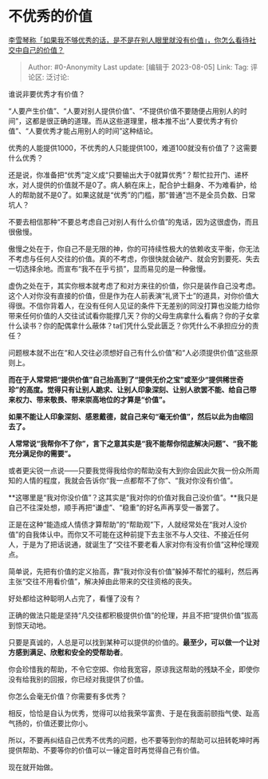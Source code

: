 # 不优秀的价值
[李雪琴称「如果我不够优秀的话，是不是在别人眼里就没有价值」，你怎么看待社交中自己的价值？](https://www.zhihu.com/question/613870202/answer/3149177618)

> Author: #0-Anonymity
> Last update: [编辑于 2023-08-05]
> Link:
> Tag:
> 评论区:
> 泛讨论:

谁说非要优秀才有价值？

“人要产生价值”、“人要对别人提供价值”、“不提供价值不要随便占用别人的时间”，这都是很正确的道理。而从这些道理里，根本推不出“人要优秀才有价值”、“人要优秀才能占用别人的时间”这种结论。

优秀的人能提供1000，不优秀的人只能提供100，难道100就没有价值了？这需要什么优秀？

还是说，你准备把“优秀”定义成“只要输出大于0就算优秀”？帮忙拉开门、递杯水，对人提供的价值就不是0了。病人躺在床上，配合护士翻身、不为难看护，给人的帮助就不是0了。如果这就是“优秀”的门槛，那“普通”岂不是全员负数、日常坑人？

不要去相信那种“不要总考虑自己对别人有什么价值”的鬼话，因为这很虚伪，而且很傲慢。

傲慢之处在于，你自己不是无限的神，你的可持续性极大的依赖收支平衡，你无法不考虑与任何人交往的价值。真的不考虑，你很快就会破产、就会穷到要死、失去一切选择余地。而宣布“我不在乎亏损”，显而易见的是一种傲慢。

虚伪之处在于，其实你根本就考虑了和对方来往的价值，你只是装作自己没考虑。这个人对你没有直接的价值，但是作为在人前表演“礼贤下士”的道具，对你价值大得很。不信你背着人，在没有任何人见证的条件下无差别的同没打算也没能力给你带来任何价值的人交往试试看你能撑几天？你的父母生病拿什么看病？你的子女拿什么读书？你的配偶拿什么蔽体？ta们凭什么受此匮乏？你凭什么不承担应分的责任？

问题根本就不出在“和人交往必须想好自己有什么价值”和“人必须提供价值”这些原则上。

**而在于人常常把“提供价值”自己抬高到了“提供无价之宝”或至少“提供稀世奇珍”的高度。觉得只有让别人跪求、让别人印象深刻、让别人欲罢不能、给自己带来权力、带来敬畏、带来崇高地位的才算是“价值”。**

**如果不能让人印象深刻、感恩戴德，就自己来句“毫无价值”，然后以此为由缩回去了。**

**人常常说“我帮你不了你”，言下之意其实是“我不能帮你彻底解决问题”、“我不能充分满足你的需要”。**

或者更尖锐一点说——只要我觉得我给你的帮助没有大到你会因此欠我一份众所周知的人情的程度，我就会告诉你“我一点都帮不了你”、“我对你没有价值”。

**这哪里是“我对你没价值”？这其实是“我对你的价值对我自己没价值”。**我只是自己不往深处想，顺手再把“谦虚”、“稳重”的好名声再享受一番罢了。

正是在这种“能造成人情债才算帮助”的“帮助观”下，人就经常处在“我对人没价值”的自我体认中。而你又不可能在这种前提下去主张不与人交往、不接近任何人，于是为了把话说通，就诞生了“交往不要老看人家对你有没有价值”这种伦理观点。

简单说，先把有价值的定义抬高，靠“我对你没有价值”躲掉不帮忙的福利，然后再主张“交往不用看价值”，解决掉由此带来的交往资格的丧失。

好处都给这种聪明人占完了，看懂了没有？

正确的做法只能是坚持“凡交往都积极提供价值”的伦理，并且不把“提供价值”拔高到惊天动地。

只要是真诚的，人总是可以找到某种可以提供的价值的。**最至少，可以做一个让对方感到满足、欣慰和安全的受帮助者**。

你会珍惜我的帮助，不令它空掷、你给我宽容，原谅我这帮助的残缺不全，即使你没有给我别的回报，你已经对我提供了价值。

你怎么会毫无价值？你需要有多优秀？

相反，恰恰是自认为优秀，觉得可以给我荣华富贵、于是在我面前颐指气使、趾高气扬的，价值还要比你小。

所以，不要再纠结自己优秀不优秀的问题，也不要等到你的帮助可以扭转乾坤时再提供帮助、不要等你的价值可以一锤定音时再觉得自己有价值。

现在就开始做。